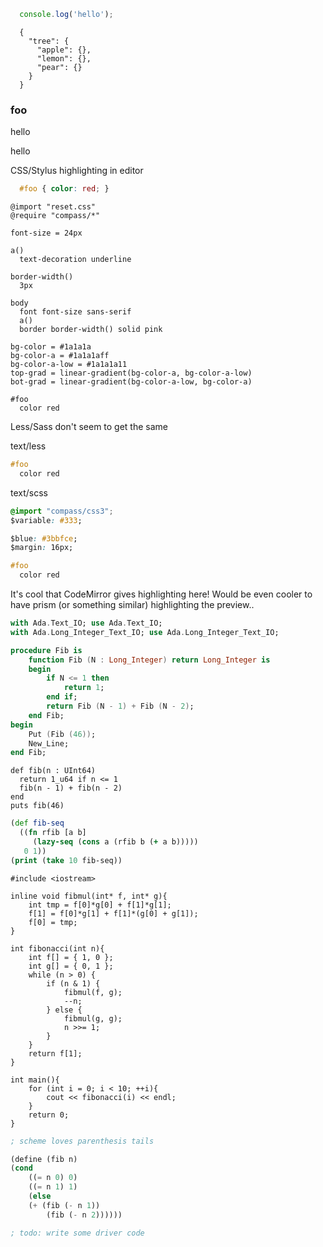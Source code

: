 
<!-- here-here=true -->


```javascript
  console.log('hello');
```

```javascript/json
  {
    "tree": {
      "apple": {},
      "lemon": {},
      "pear": {}
    }
  }
```


### foo
hello


<div id="foo-manual">
  hello
</div>



CSS/Stylus highlighting in editor

```css
  #foo { color: red; }
```

```stylus
@import "reset.css"
@require "compass/*"

font-size = 24px

a()
  text-decoration underline

border-width()
  3px

body
  font font-size sans-serif
  a()
  border border-width() solid pink

bg-color = #1a1a1a
bg-color-a = #1a1a1aff
bg-color-a-low = #1a1a1a11
top-grad = linear-gradient(bg-color-a, bg-color-a-low)
bot-grad = linear-gradient(bg-color-a-low, bg-color-a)

#foo
  color red
```


Less/Sass don't seem to get the same

text/less
```css
#foo
  color red
```

text/scss
```css
@import "compass/css3";
$variable: #333;

$blue: #3bbfce;
$margin: 16px;

#foo
  color red
```



It's cool that CodeMirror gives highlighting here!  Would be even cooler to have prism (or something similar) highlighting the preview..

```ada
with Ada.Text_IO; use Ada.Text_IO;
with Ada.Long_Integer_Text_IO; use Ada.Long_Integer_Text_IO;

procedure Fib is
    function Fib (N : Long_Integer) return Long_Integer is
    begin
        if N <= 1 then
            return 1;
        end if;
        return Fib (N - 1) + Fib (N - 2);
    end Fib;
begin
    Put (Fib (46));
    New_Line;
end Fib;
```


```crystal
def fib(n : UInt64)
  return 1_u64 if n <= 1
  fib(n - 1) + fib(n - 2)
end
puts fib(46)
```

```clojure
(def fib-seq 
  ((fn rfib [a b] 
     (lazy-seq (cons a (rfib b (+ a b)))))
   0 1))
(print (take 10 fib-seq))
```

```clike
#include <iostream>

inline void fibmul(int* f, int* g){
    int tmp = f[0]*g[0] + f[1]*g[1];
    f[1] = f[0]*g[1] + f[1]*(g[0] + g[1]);
    f[0] = tmp;
}

int fibonacci(int n){
    int f[] = { 1, 0 };
    int g[] = { 0, 1 };
    while (n > 0) {
        if (n & 1) {
            fibmul(f, g);
            --n;
        } else {
            fibmul(g, g);
            n >>= 1;
        }
    }
    return f[1];
}

int main(){
    for (int i = 0; i < 10; ++i){
        cout << fibonacci(i) << endl;
    }
    return 0;
}
```



```scheme
; scheme loves parenthesis tails

(define (fib n)
(cond
    ((= n 0) 0)
    ((= n 1) 1)
    (else
    (+ (fib (- n 1))
        (fib (- n 2))))))

; todo: write some driver code

```

